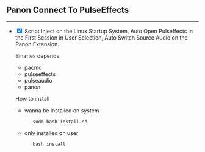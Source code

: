 <h2><strong>Panon Connect To PulseEffects</strong></h2>

<hr></hr>


<ul>
<li><p><input type="checkbox" checked> Script Inject on the Linux Startup System, Auto Open Pulseffects in the First Session in User Selection, Auto Switch Source Audio on the Panon Extension.</p>

<p>Binaries depends</p>

<ul>
<li>pacmd</li>
<li>pulseeffects</li>
<li>pulseaudio</li>
<li>panon</li>
</ul>


<p>How to install</p>

<ul>
<li><p>wanna be installed on system</p>

<pre><code>   sudo bash install.sh
</code></pre></li>
<li><p>only installed on user</p>

<pre><code>   bash install
</code></pre></li>
</ul>
</li>
</ul>

